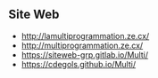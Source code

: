 ## Site Web ##
- http://lamultiprogrammation.ze.cx/
- http://multiprogrammation.ze.cx/
- https://siteweb-grp.gitlab.io/Multi/
- https://cdegols.github.io/Multi/
